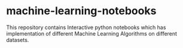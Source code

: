 # machine-learning-notebooks
This repository contains Interactive python notebooks which has implementation of different Machine Learning Algorithms on different datasets.
